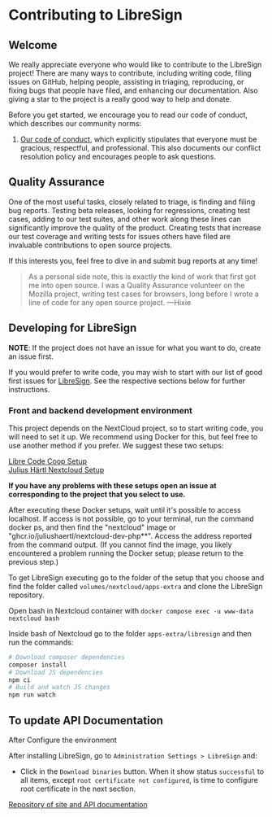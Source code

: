 Contributing to LibreSign
=========================

Welcome
-------

We really appreciate everyone who would like to contribute to the LibreSign project!
There are many ways to contribute, including writing code, filing issues on GitHub,
helping people, assisting in triaging, reproducing, or fixing bugs that people have filed,
and enhancing our documentation. Also giving a star to the project is a really good way
to help and donate.

Before you get started, we encourage you to read our code of conduct, which describes our community norms:

1. [Our code of conduct](CODE_OF_CONDUCT.md), which explicitly stipulates that everyone must be gracious,
respectful, and professional. This also documents our conflict resolution policy and encourages people to ask questions.

Quality Assurance
-----------------

One of the most useful tasks, closely related to triage, is finding and filing bug reports.
Testing beta releases, looking for regressions, creating test cases, adding to our test suites,
and other work along these lines can significantly improve the quality of the product.
Creating tests that increase our test coverage and writing tests for issues others have filed are invaluable contributions to open source projects.

If this interests you, feel free to dive in and submit bug reports at any time!

> As a personal side note, this is exactly the kind of work that first got me into open
> source. I was a Quality Assurance volunteer on the Mozilla project, writing test cases for
> browsers, long before I wrote a line of code for any open source project. —Hixie


Developing for LibreSign
------------------------

**NOTE**: If the project does not have an issue for what you want to do, create an issue first.

If you would prefer to write code, you may wish to start with our list of good first issues for [LibreSign](https://github.com/LibreSign/libresign/issues?q=is%3Aopen+is%3Aissue+label%3A%22good+first+issue%22).
See the respective sections below for further instructions.

### Front and backend development environment

This project depends on the NextCloud project, so to start writing code, you will need to set it up.
We recommend using Docker for this, but feel free to use another method if you prefer. We suggest these two setups:

[Libre Code Coop Setup](https://github.com/LibreCodeCoop/nextcloud-docker-development/)<br>
[Julius Härtl Nextcloud Setup](https://github.com/juliushaertl/nextcloud-docker-dev)

**If you have any problems with these setups open an issue at corresponding to the project that you select to use.**

After executing these Docker setups, wait until it's possible to access localhost.
If access is not possible, go to your terminal, run the command docker ps,
and then find the "nextcloud" image or "ghcr.io/juliushaertl/nextcloud-dev-php**".
Access the address reported from the command output.
(If you cannot find the image, you likely encountered a problem running the Docker setup; please return to the previous step.)

To get LibreSign executing go to the folder of the setup that you choose and find the folder called `volumes/nextcloud/apps-extra` and clone the LibreSign repository.

Open bash in Nextcloud container with `docker compose exec -u www-data nextcloud bash`

Inside bash of Nextcloud go to the folder `apps-extra/libresign` and then run the commands:
  ```bash
  # Download composer dependencies
  composer install
  # Download JS dependencies
  npm ci
  # Build and watch JS changes
  npm run watch
  ```

To update API Documentation
---------------------------

After Configure the environment

After installing LibreSign, go to `Administration Settings > LibreSign` and:
* Click in the `Download binaries` button. When it show status `successful` to all items, except `root certificate not configured`, is time to configure root certificate in the next section.

[Repository of site and API documentation](https://github.com/libresign/libresign.github.io)
